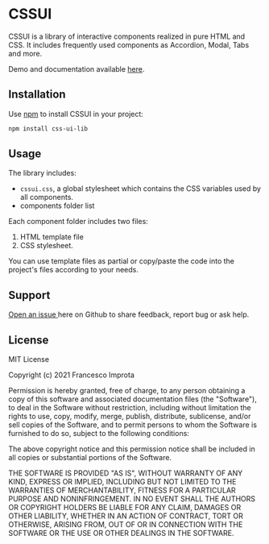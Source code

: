 # CSSUI

CSSUI is a library of interactive components realized in pure HTML and CSS. It includes frequently used components as Accordion, Modal, Tabs and more.

Demo and documentation available [here](https://www.cssui.dev/).

## Installation

Use [npm](https://www.npmjs.com/package/css-ui-lib) to install CSSUI in your project:

```bash
npm install css-ui-lib
```

## Usage

The library includes:
- `cssui.css`, a global stylesheet which contains the CSS variables used by all components.
- components folder list

Each component folder includes two files:

1. HTML template file
2. CSS stylesheet.


You can use template files as partial or copy/paste the code into the project's files according to your needs.

## Support

[Open an issue ](https://github.com/zetareticoli/cssui/issues) here on Github to share feedback, report bug or ask help.

## License

MIT License

Copyright (c) 2021 Francesco Improta

Permission is hereby granted, free of charge, to any person obtaining a copy
of this software and associated documentation files (the "Software"), to deal
in the Software without restriction, including without limitation the rights
to use, copy, modify, merge, publish, distribute, sublicense, and/or sell
copies of the Software, and to permit persons to whom the Software is
furnished to do so, subject to the following conditions:

The above copyright notice and this permission notice shall be included in all
copies or substantial portions of the Software.

THE SOFTWARE IS PROVIDED "AS IS", WITHOUT WARRANTY OF ANY KIND, EXPRESS OR
IMPLIED, INCLUDING BUT NOT LIMITED TO THE WARRANTIES OF MERCHANTABILITY,
FITNESS FOR A PARTICULAR PURPOSE AND NONINFRINGEMENT. IN NO EVENT SHALL THE
AUTHORS OR COPYRIGHT HOLDERS BE LIABLE FOR ANY CLAIM, DAMAGES OR OTHER
LIABILITY, WHETHER IN AN ACTION OF CONTRACT, TORT OR OTHERWISE, ARISING FROM,
OUT OF OR IN CONNECTION WITH THE SOFTWARE OR THE USE OR OTHER DEALINGS IN THE
SOFTWARE.



